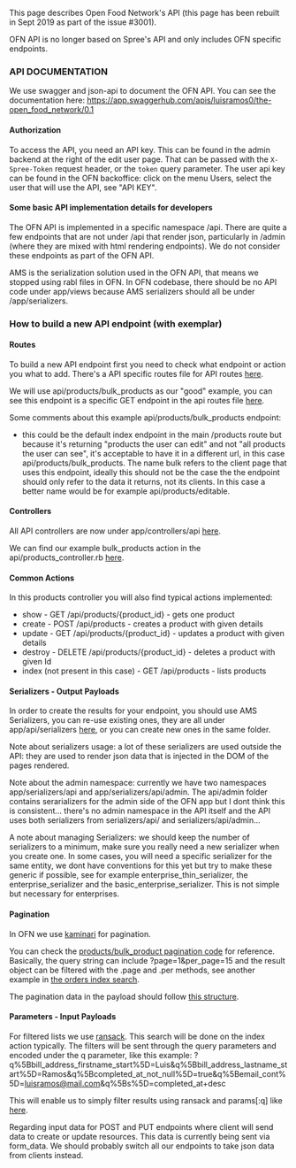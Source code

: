 This page describes Open Food Network's API (this page has been rebuilt in Sept 2019 as part of the issue #3001).

OFN API is no longer based on Spree's API and only includes OFN specific endpoints.

### API DOCUMENTATION
We use swagger and json-api to document the OFN API. You can see the documentation here:
https://app.swaggerhub.com/apis/luisramos0/the-open_food_network/0.1

#### Authorization

To access the API, you need an API key. This can be found in the admin
backend at the right of the edit user page. That can be passed with the
`X-Spree-Token` request header, or the `token` query parameter.
The user api key can be found in the OFN backoffice: click on the menu Users, select the user that will use the API, see "API KEY".

#### Some basic API implementation details for developers
The OFN API is implemented in a specific namespace /api. There are quite a few endpoints that are not under /api that render json, particularly in /admin (where they are mixed with html rendering endpoints). We do not consider these endpoints as part of the OFN API.

AMS is the serialization solution used in the OFN API, that means we stopped using rabl files in OFN.
In OFN codebase, there should be no API code under app/views because AMS serializers should all be under /app/serializers.

### How to build a new API endpoint (with exemplar)

#### Routes
To build a new API endpoint first you need to check what endpoint or action you what to add.
There's a API specific routes file for API routes [here](https://github.com/openfoodfoundation/openfoodnetwork/blob/master/config/routes/api.rb).

We will use api/products/bulk_products as our "good" example, you can see this endpoint is a specific GET endpoint in the api routes file [here](https://github.com/openfoodfoundation/openfoodnetwork/blob/46353be9a37f7054485a2d83712c50d8066f995d/config/routes/api.rb#L5).

Some comments about this example api/products/bulk_products endpoint:
- this could be the default index endpoint in the main /products route but because it's returning "products the user can edit" and not "all products the user can see", it's acceptable to have it in a different url, in this case api/products/bulk_products. The name bulk refers to the client page that uses this endpoint, ideally this should not be the case the the endpoint should only refer to the data it returns, not its clients. In this case a better name would be for example api/products/editable.

#### Controllers
All API controllers are now under app/controllers/api [here](https://github.com/openfoodfoundation/openfoodnetwork/tree/master/app/controllers/api).

We can find our example bulk_products action in the api/products_controller.rb [here](https://github.com/openfoodfoundation/openfoodnetwork/blob/46353be9a37f7054485a2d83712c50d8066f995d/app/controllers/api/products_controller.rb#L51).

#### Common Actions
In this products controller you will also find typical actions implemented:
- show - GET /api/products/{product_id} - gets one product
- create - POST /api/products - creates a product with given details
- update - GET /api/products/{product_id} - updates a product with given details
- destroy - DELETE /api/products/{product_id} - deletes a product with given Id
- index (not present in this case) - GET /api/products - lists products

#### Serializers - Output Payloads
In order to create the results for your endpoint, you should use AMS Serializers, you can re-use existing ones, they are all under app/api/serializers [here](https://github.com/openfoodfoundation/openfoodnetwork/tree/master/app/serializers/api), or you can create new ones in the same folder.

Note about serializers usage: a lot of these serializers are used outside the API: they are used to render json data that is injected in the DOM of the pages rendered.

Note about the admin namespace: currently we have two namespaces app/serializers/api and app/serializers/api/admin. The api/admin folder contains serarializers for the admin side of the OFN app but I dont think this is consistent... there's no admin namespace in the API itself and the API uses both serializers from serializers/api/ and serializers/api/admin...

A note about managing Serializers: we should keep the number of serializers to a minimum, make sure you really need a new serializer when you create one. In some cases, you will need a specific serializer for the same entity, we dont have conventions for this yet but try to make these generic if possible, see for example enterprise_thin_serializer, the enterprise_serializer and the basic_enterprise_serializer. This is not simple but necessary for enterprises.

#### Pagination
In OFN we use [kaminari](https://github.com/kaminari/kaminari) for pagination.

You can check the [products/bulk_product pagination code](https://github.com/openfoodfoundation/openfoodnetwork/blob/46353be9a37f7054485a2d83712c50d8066f995d/app/controllers/api/products_controller.rb#L61) for reference.
Basically, the query string can include ?page=1&per_page=15
and the result object can be filtered with the .page and .per methods, see another example in [the orders index search](https://github.com/openfoodfoundation/openfoodnetwork/blob/46353be9a37f7054485a2d83712c50d8066f995d/app/services/search_orders.rb#L32).

The pagination data in the payload should follow [this structure](https://github.com/openfoodfoundation/openfoodnetwork/blob/46353be9a37f7054485a2d83712c50d8066f995d/app/services/search_orders.rb#L11).

#### Parameters - Input Payloads
For filtered lists we use [ransack](https://github.com/activerecord-hackery/ransack).
This search will be done on the index action typically.
The filters will be sent through the query parameters and encoded under the q parameter, like this example:
?q%5Bbill_address_firstname_start%5D=Luis&q%5Bbill_address_lastname_start%5D=Ramos&q%5Bcompleted_at_not_null%5D=true&q%5Bemail_cont%5D=luisramos@mail.com&q%5Bs%5D=completed_at+desc

This will enable us to simply filter results using ransack and params[:q] like [here](https://github.com/openfoodfoundation/openfoodnetwork/blob/46353be9a37f7054485a2d83712c50d8066f995d/app/services/search_orders.rb#L26).

Regarding input data for POST and PUT endpoints where client will send data to create or update resources.
This data is currently being sent via form_data. We should probably switch all our endpoints to take json data from clients instead.

